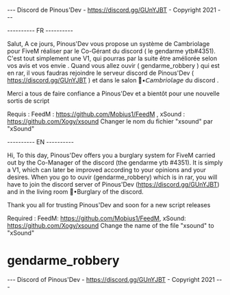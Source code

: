 --- Discord de Pinous'Dev - https://discord.gg/GUnYJBT - Copyright 2021 ---

---------- FR ----------

Salut, A ce jours, Pinous'Dev vous propose un système de Cambriolage pour FiveM réaliser par le Co-Gérant du discord ( le gendarme ytb#4351). C'est tout simplement une V1, qui pourras par la suite être améliorée selon vos avis et vos envie . Quand vous allez ouvir ( gendarme_robbery ) qui est en rar, il vous faudras rejoindre le serveur discord de Pinous'Dev ( https://discord.gg/GUnYJBT ) et dans le salon 🎥•𝘊𝘢𝘮𝘣𝘳𝘪𝘰𝘭𝘢𝘨𝘦 du discord . 

Merci a tous de faire confiance a Pinous'Dev et a bientôt pour une nouvelle sortis de script

Requis : FeedM : https://github.com/Mobius1/FeedM , xSound : https://github.com/Xogy/xsound Changer le nom du fichier "xsound" par "xSound"


---------- EN ----------



Hi, To this day, Pinous'Dev offers you a burglary system for FiveM carried out by the Co-Manager of the discord (the gendarme ytb #4351). It is simply a V1, which can later be improved according to your opinions and your desires. When you go to ouvir (gendarme_robbery) which is in rar, you will have to join the discord server of Pinous'Dev (https://discord.gg/GUnYJBT) and in the living room 🎥•Burglary of the discord. 

Thank you all for trusting Pinous'Dev and soon for a new script releases

Required : FeedM: https://github.com/Mobius1/FeedM, xSound: https://github.com/Xogy/xsound Change the name of the file "xsound" to "xSound"


# gendarme_robbery


--- Discord of Pinous'Dev - https://discord.gg/GUnYJBT - Copyright 2021 ---


